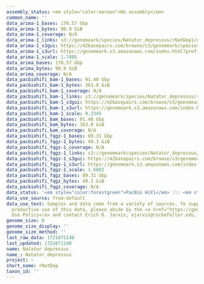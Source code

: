 ```yaml
---
assembly_status: <em style="color:maroon">No assembly</em>
common_name: ''
data_arima-1_bases: 170.57 Gbp
data_arima-1_bytes: 90.9 GiB
data_arima-1_coverage: N/A
data_arima-1_links: s3://genomeark/species/Natator_depressus/rNatDep1/genomic_data/arima/<br>
data_arima-1_s3gui: https://42basepairs.com/browse/s3/genomeark/species/Natator_depressus/rNatDep1/genomic_data/arima/
data_arima-1_s3url: https://genomeark.s3.amazonaws.com/index.html?prefix=species/Natator_depressus/rNatDep1/genomic_data/arima/
data_arima-1_scale: 1.7485
data_arima_bases: 170.57 Gbp
data_arima_bytes: 90.9 GiB
data_arima_coverage: N/A
data_pacbiohifi_bam-1_bases: 91.40 Gbp
data_pacbiohifi_bam-1_bytes: 363.0 GiB
data_pacbiohifi_bam-1_coverage: N/A
data_pacbiohifi_bam-1_links: s3://genomeark/species/Natator_depressus/rNatDep1/genomic_data/pacbio_hifi/<br>
data_pacbiohifi_bam-1_s3gui: https://42basepairs.com/browse/s3/genomeark/species/Natator_depressus/rNatDep1/genomic_data/pacbio_hifi/
data_pacbiohifi_bam-1_s3url: https://genomeark.s3.amazonaws.com/index.html?prefix=species/Natator_depressus/rNatDep1/genomic_data/pacbio_hifi/
data_pacbiohifi_bam-1_scale: 0.2345
data_pacbiohifi_bam_bases: 91.40 Gbp
data_pacbiohifi_bam_bytes: 363.0 GiB
data_pacbiohifi_bam_coverage: N/A
data_pacbiohifi_fqgz-1_bases: 89.31 Gbp
data_pacbiohifi_fqgz-1_bytes: 49.3 GiB
data_pacbiohifi_fqgz-1_coverage: N/A
data_pacbiohifi_fqgz-1_links: s3://genomeark/species/Natator_depressus/rNatDep1/genomic_data/pacbio_hifi/<br>
data_pacbiohifi_fqgz-1_s3gui: https://42basepairs.com/browse/s3/genomeark/species/Natator_depressus/rNatDep1/genomic_data/pacbio_hifi/
data_pacbiohifi_fqgz-1_s3url: https://genomeark.s3.amazonaws.com/index.html?prefix=species/Natator_depressus/rNatDep1/genomic_data/pacbio_hifi/
data_pacbiohifi_fqgz-1_scale: 1.6882
data_pacbiohifi_fqgz_bases: 89.31 Gbp
data_pacbiohifi_fqgz_bytes: 49.3 GiB
data_pacbiohifi_fqgz_coverage: N/A
data_status: '<em style="color:forestgreen">PacBio HiFi</em> ::: <em style="color:forestgreen">Arima</em>'
data_use_source: from-default
data_use_text: Samples and data come from a variety of sources. To support fair and
  productive use of this data, please abide by the <a href="https://genome10k.soe.ucsc.edu/data-use-policies/">Data
  Use Policy</a> and contact Erich D. Jarvis, ejarvis@rockefeller.edu, with any questions.
genome_size: 0
genome_size_display: ''
genome_size_method: ''
last_raw_data: 1721671148
last_updated: 1721671148
name: Natator depressus
name_: Natator_depressus
project: ~
short_name: rNatDep
taxon_id: ''
---
```

